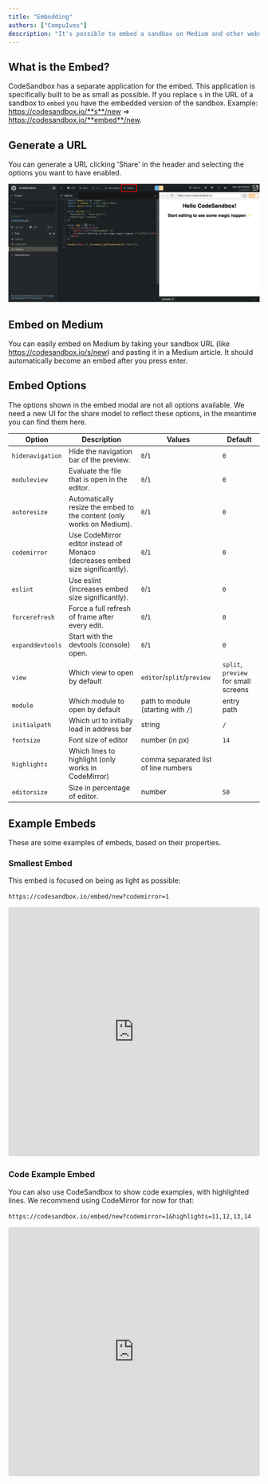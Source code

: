 ```yaml
---
title: "Embedding"
authors: ["CompuIves"]
description: "It's possible to embed a sandbox on Medium and other websites."
---
```


## What is the Embed?

CodeSandbox has a separate application for the embed. This application is specifically built to be as small as possible. If you replace `s` in the URL of a sandbox to `embed` you have the embedded version of the sandbox. Example: https://codesandbox.io/**s**/new => https://codesandbox.io/**embed**/new.

## Generate a URL

You can generate a URL clicking 'Share' in the header and selecting the options you want to have enabled.

![Share Button](./images/share-button.png)

## Embed on Medium

You can easily embed on Medium by taking your sandbox URL (like https://codesandbox.io/s/new) and pasting it in a Medium article. It should automatically become an embed after you press enter.

## Embed Options

The options shown in the embed modal are not all options available. We need a new UI for the share model to reflect these options, in the meantime you can find them here.

| Option           | Description                                                                   | Values                               | Default                              |
| ---------------- | ----------------------------------------------------------------------------- | ------------------------------------ | ------------------------------------ |
| `hidenavigation` | Hide the navigation bar of the preview.                                       | `0`/`1`                              | `0`                                  |
| `moduleview`     | Evaluate the file that is open in the editor.                                 | `0`/`1`                              | `0`                                  |
| `autoresize`     | Automatically resize the embed to the content (only works on Medium).         | `0`/`1`                              | `0`                                  |
| `codemirror`     | Use CodeMirror editor instead of Monaco (decreases embed size significantly). | `0`/`1`                              | `0`                                  |
| `eslint`         | Use eslint (increases embed size significantly).                              | `0`/`1`                              | `0`                                  |
| `forcerefresh`   | Force a full refresh of frame after every edit.                               | `0`/`1`                              | `0`                                  |
| `expanddevtools` | Start with the devtools (console) open.                                       | `0`/`1`                              | `0`                                  |
| `view`           | Which view to open by default                                                 | `editor`/`split`/`preview`           | `split`, `preview` for small screens |
| `module`         | Which module to open by default                                               | path to module (starting with `/`)   | entry path                           |
| `initialpath`    | Which url to initially load in address bar                                    | string                               | `/`                                  |
| `fontsize`       | Font size of editor                                                           | number (in px)                       | `14`                                 |
| `highlights`     | Which lines to highlight (only works in CodeMirror)                           | comma separated list of line numbers |                                      |
| `editorsize`     | Size in percentage of editor.                                                 | number                               | `50`                                 |

## Example Embeds

These are some examples of embeds, based on their properties.

### Smallest Embed

This embed is focused on being as light as possible:

`https://codesandbox.io/embed/new?codemirror=1`

<iframe src="https://codesandbox.io/embed/new?codemirror=1" style="width:100%; height:500px; border:0; border-radius: 4px; overflow:hidden;" sandbox="allow-modals allow-forms allow-popups allow-scripts allow-same-origin"></iframe>

### Code Example Embed

You can also use CodeSandbox to show code examples, with highlighted lines. We recommend using CodeMirror for now for that:

`https://codesandbox.io/embed/new?codemirror=1&highlights=11,12,13,14`

<iframe src="https://codesandbox.io/embed/new?codemirror=1&highlights=11,12,13,14" style="width:100%; height:500px; border:0; border-radius: 4px; overflow:hidden;" sandbox="allow-modals allow-forms allow-popups allow-scripts allow-same-origin"></iframe>
